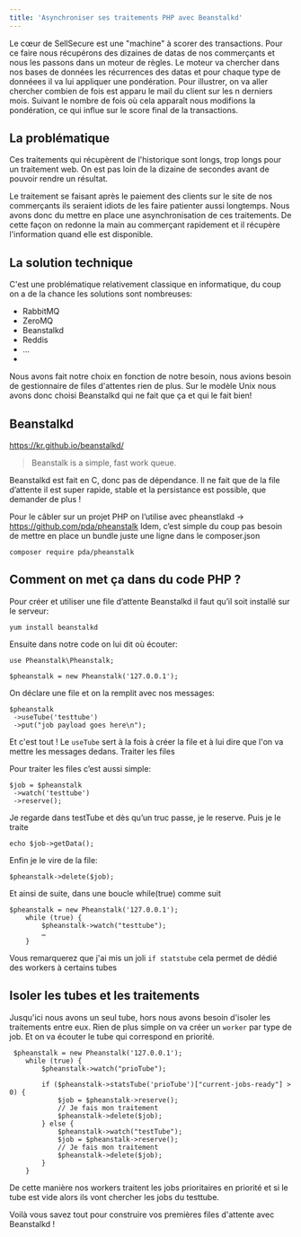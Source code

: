 ```yaml
---
title: 'Asynchroniser ses traitements PHP avec Beanstalkd'
---
```

Le cœur de SellSecure est une "machine" à scorer des transactions. Pour ce faire nous récupérons des dizaines de datas de nos commerçants et nous les passons dans un moteur de règles.
Le moteur va chercher dans nos bases de données les récurrences des datas et pour chaque type de donnéees il va lui appliquer une pondération. Pour illustrer, on va aller chercher combien de fois est apparu le mail du client sur les n derniers mois. Suivant le nombre de fois où cela apparaît nous modifions la pondération, ce qui influe sur le score final de la transactions.

## La problématique

Ces traitements qui récupèrent de l'historique sont longs, trop longs pour un traitement web. On est pas loin de la dizaine de secondes avant de pouvoir rendre un résultat.

Le traitement se faisant après le paiement des clients sur le site de nos commerçants ils seraient idiots de les faire patienter aussi longtemps. Nous avons donc du mettre en place une asynchronisation de ces traitements. 
De cette façon on redonne  la main au commerçant rapidement et il récupère l'information quand elle est disponible.

## La solution technique

C'est une problématique relativement classique en informatique, du coup on a de la chance les solutions sont nombreuses:
 - RabbitMQ
 - ZeroMQ
 - Beanstalkd
 - Reddis 
 - …
 - 
Nous avons fait notre choix en fonction de notre besoin, nous avions besoin de gestionnaire de files d'attentes rien de plus. 
Sur le modèle Unix nous avons donc choisi Beanstalkd qui ne fait que ça et qui le fait bien!

## Beanstalkd
https://kr.github.io/beanstalkd/

> Beanstalk is a simple, fast work queue.

Beanstalkd est fait en C, donc pas de dépendance. Il ne fait que de la file d’attente il est super rapide, stable et la persistance est possible, que demander de plus !

Pour le câbler sur un projet PHP on l’utilise avec pheanstlakd → https://github.com/pda/pheanstalk
Idem, c’est simple du coup pas besoin de mettre en place un bundle juste une ligne dans le composer.json

    composer require pda/pheanstalk

## Comment on met ça dans du code PHP ?

Pour créer et utiliser une file d’attente Beanstalkd il faut qu’il soit installé sur le serveur:

    yum install beanstalkd

Ensuite dans notre code on lui dit où écouter:

    use Pheanstalk\Pheanstalk;

    $pheanstalk = new Pheanstalk('127.0.0.1');

On déclare une file et on la remplit avec nos messages:

    $pheanstalk
     ->useTube('testtube')
     ->put("job payload goes here\n");

 
 Et c'est tout !  Le `useTube` sert à la fois à créer la file et à lui dire que l'on va mettre les messages dedans. 
Traiter les files

Pour traiter les files c’est aussi simple:

    $job = $pheanstalk
     ->watch('testtube')
     ->reserve();

Je regarde dans testTube et dès qu’un truc passe, je le reserve. Puis je le traite

    echo $job->getData();

Enfin je le vire de la file:

    $pheanstalk->delete($job);

Et ainsi de suite, dans une boucle while(true) comme suit

    $pheanstalk = new Pheanstalk('127.0.0.1');
        while (true) {
            $pheanstalk->watch("testtube");  
            …
        }

Vous remarquerez que j'ai mis un joli `if statstube` cela permet de dédié des workers à certains tubes

## Isoler les tubes et les traitements

Jusqu'ici nous avons un seul tube, hors nous avons besoin d'isoler les traitements entre eux. Rien de plus simple on va créer un `worker` par type de job. Et on va écouter le tube qui correspond en priorité.

     $pheanstalk = new Pheanstalk('127.0.0.1');
        while (true) {
            $pheanstalk->watch("prioTube");
    
            if ($pheanstalk->statsTube('prioTube')["current-jobs-ready"] > 0) {
                $job = $pheanstalk->reserve();
                // Je fais mon traitement
                $pheanstalk->delete($job);
            } else {
                $pheanstalk->watch("testTube");
                $job = $pheanstalk->reserve();
                // Je fais mon traitement
                $pheanstalk->delete($job);
            }
        }

De cette manière nos workers traitent les jobs prioritaires en priorité et si le tube est vide alors ils vont chercher les jobs du testtube.

Voilà vous savez tout pour construire vos premières files d'attente avec Beanstalkd !


